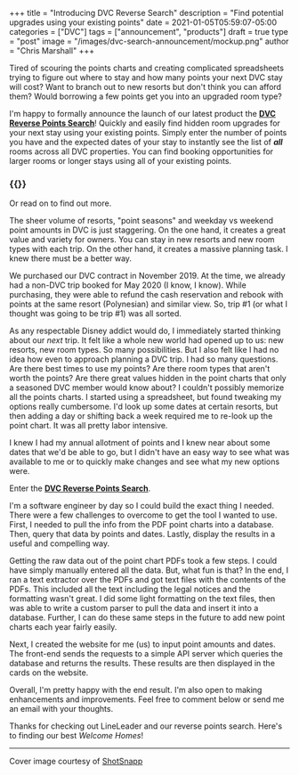 +++
title = "Introducing DVC Reverse Search"
description = "Find potential upgrades using your existing points"
date = 2021-01-05T05:59:07-05:00
categories = ["DVC"]
tags = ["announcement", "products"]
draft = true
type = "post"
image = "/images/dvc-search-announcement/mockup.png"
author = "Chris Marshall"
+++

Tired of scouring the points charts and creating complicated spreadsheets trying
to figure out where to stay and how many points your next DVC stay will cost?
Want to branch out to new resorts but don't think you can afford them? Would
borrowing a few points get you into an upgraded room type?

<!--more-->

I'm happy to formally announce the launch of our latest product the [__DVC
Reverse Points Search__](https://dvcsearch.lineleader.io?utm_source=announcement-blog-post)!
Quickly and easily find hidden room upgrades for your next stay using your
existing points. Simply enter the number of points you have and the expected dates of
your stay to instantly see the list of ___all___ rooms across all DVC properties. You can find
booking opportunities for larger rooms or longer stays using all of your
existing points.

### {{<underline-link text="Try it now!" href="https://dvcsearch.lineleader.io?utm_source=announcement-blog-post" >}}  
Or read on to find out more.

The sheer volume of resorts, "point seasons" and weekday vs weekend point
amounts in DVC is just staggering. On the one hand, it creates a great value
and variety for owners. You can stay in new resorts and new room types with
each trip. On the other hand, it creates a massive planning task. I knew there
must be a better way.

We purchased our DVC contract in November 2019. At the time, we already had a
non-DVC trip booked for May 2020 (I know, I know). While purchasing, they were
able to refund the cash reservation and rebook with points at the same resort
(Polynesian) and similar view. So, trip #1 (or what I thought was going to be
trip #1) was all sorted.

As any respectable Disney addict would do, I immediately started thinking about
our *next* trip. It felt like a whole new world had opened up to us: new
resorts, new room types. So many possibilities. But I also felt like I had no
idea how even to approach planning a DVC trip. I had so many questions. Are
there best times to use my points? Are there room types that aren't worth the
points? Are there great values hidden in the point charts that only a seasoned
DVC member would know about? I couldn't possibly memorize all the points
charts. I started using a spreadsheet, but found tweaking my options really
cumbersome. I'd look up some dates at certain resorts, but then adding a day or
shifting back a week required me to re-look up the point chart. It was all
pretty labor intensive.

I knew I had my annual allotment of points and I knew near about some dates
that we'd be able to go, but I didn't have an easy way to see what was
available to me or to quickly make changes and see what my new options were.

Enter the [__DVC Reverse Points
Search__](https://dvcsearch.lineleader.io?utm_source=announcement-blog-post).

I'm a software engineer by day so I could build the exact thing I needed. There
were a few challenges to overcome to get the tool I wanted to use. First, I
needed to pull the info from the PDF point charts into a database. Then, query
that data by points and dates. Lastly, display the results in a useful and
compelling way.

Getting the raw data out of the point chart PDFs took a few steps. I could have
simply manually entered all the data. But, what fun is that? In the end, I ran
a text extractor over the PDFs and got text files with the contents of the
PDFs. This included all the text including the legal notices and the formatting
wasn't great. I did some light formatting on the text files, then was able to
write a custom parser to pull the data and insert it into a database. Further,
I can do these same steps in the future to add new point charts each year
fairly easily.

Next, I created the website for me (us) to input point amounts and dates. The
front-end sends the requests to a simple API server which queries the database
and returns the results. These results are then displayed in the cards on the
website.

Overall, I'm pretty happy with the end result. I'm also open to making
enhancements and improvements. Feel free to comment below or send me an email
with your thoughts.

Thanks for checking out LineLeader and our reverse points search. Here's to
finding our best *Welcome Homes*!

-------

Cover image courtesy of [ShotSnapp](https://shotsnapp.com)
